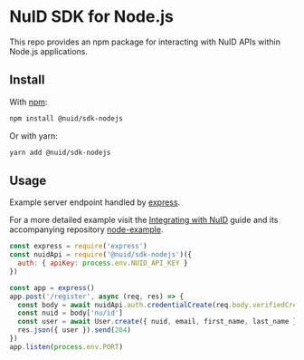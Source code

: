 # NuID SDK for Node.js

This repo provides an npm package for interacting with NuID APIs within Node.js
applications.

## Install

With [npm](https://www.npmjs.com/package/@nuid/sdk-nodejs):

```sh
npm install @nuid/sdk-nodejs
```

Or with yarn:

```sh
yarn add @nuid/sdk-nodejs
```

## Usage

Example server endpoint handled by [express](https://expressjs.com).

For a more detailed example visit the [Integrating with NuID](https://portal.nuid.io/docs/guides/integrating-with-nuid) guide and its
accompanying repository
[node-example](https://github.com/NuID/node-example/tree/bj/client-server-apps).

```javascript
const express = require('express')
const nuidApi = require('@nuid/sdk-nodejs')({
  auth: { apiKey: process.env.NUID_API_KEY }
})

const app = express()
app.post('/register', async (req, res) => {
  const body = await nuidApi.auth.credentialCreate(req.body.verifiedCredential)
  const nuid = body['nu/id']
  const user = await User.create({ nuid, email, first_name, last_name })
  res.json({ user }).send(204)
})
app.listen(process.env.PORT)
```

